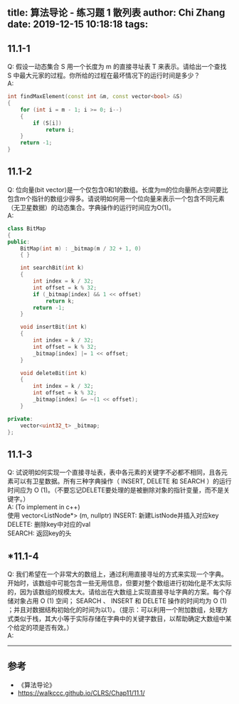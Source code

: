 title: 算法导论 - 练习题 1 散列表
author: Chi Zhang
date: 2019-12-15 10:18:18
tags:
---
## 11.1-1
Q: 假设一动态集合 S 用一个长度为 m 的直接寻址表 T 来表示。请给出一个查找 S 中最大元家的过程。你所给的过程在最坏情况下的运行时间是多少？  
A:
``` C++
int findMaxElement(const int &m, const vector<bool> &S)
{
	for (int i = m - 1; i >= 0; i--)
	{
		if (S[i])
			return i;
	}
	return -1;
}
```
## 11.1-2
Q: 位向量(bit vector)是一个仅包含0和1的数组。长度为m的位向量所占空间要比包含m个指针的数组少得多。请说明如何用一个位向量来表示一个包含不同元素（无卫星数据）的动态集合。字典操作的运行时间应为O(1)。  
A:
``` C++
class BitMap
{
public:
	BitMap(int m) : _bitmap(m / 32 + 1, 0)
	{ }

	int searchBit(int k)
	{
		int index = k / 32;
		int offset = k % 32;
		if (_bitmap[index] && 1 << offset)
			return k;
		return -1;
	}

	void insertBit(int k)
	{
		int index = k / 32;
		int offset = k % 32;
		_bitmap[index] |= 1 << offset;
	}

	void deleteBit(int k)
	{
		int index = k / 32;
		int offset = k % 32;
		_bitmap[index] &= ~(1 << offset);
	}

private:
	vector<uint32_t> _bitmap;
};
```
## 11.1-3
Q: 试说明如何实现一个直接寻址表，表中各元素的关键字不必都不相同，且各元素可以有卫星数据。所有三种字典操作（ INSERT, DELETE 和 SEARCH ）的运行时间应为 O (1)。（不要忘记DELETE要处理的是被删除对象的指针变量，而不是关键字。）  
A: (To implement in c++)  
使用 vector<ListNode*> (m, nullptr)
INSERT: 新建ListNode并插入对应key  
DELETE: 删除key中对应的val  
SEARCH: 返回key的头

## *11.1-4
Q: 我们希望在一个非常大的数组上，通过利用直接寻址的方式来实现一个字典。开始时，该数组中可能包含一些无用信息，但要对整个数组进行初始化是不太实际的，因为该数组的规模太大。请给出在大数组上实现直接寻址字典的方案。每个存储对象占用 O (1) 空间； SEARCH 、 INSERT 和 DELETE 操作的时间均为 O (1) ；并且对数据结构初始化的时间为以1）。（提示：可以利用一个附加数组，处理方式类似于栈，其大小等于实际存储在字典中的关键字数目，以帮助确定大数组中某个给定的项是否有效。）  
A:

***
## 参考
* 《算法导论》
* https://walkccc.github.io/CLRS/Chap11/11.1/